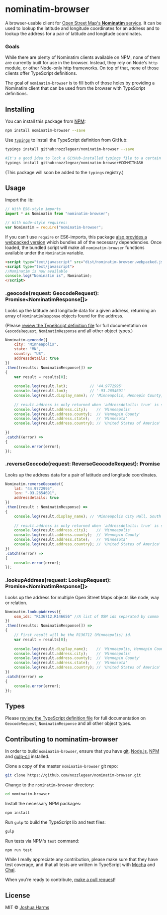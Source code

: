 # nominatim-browser

A browser-usable client for [Open Street Map's **Nominatim** service](http://wiki.openstreetmap.org/wiki/Nominatim). It can be used to lookup the latitude and longitude coordinates for an address and
to lookup the address for a pair of latitude and longitude coordinates.

### Goals

While there are plenty of Nominatim clients available on NPM, none of them are currently built for use in the browser. Instead, they rely on Node's `http` module, or other Node-only http frameworks. On top of that,
none of those clients offer TypeScript definitions.

The goal of `nominatim-browser` is to fill both of those holes by providing a Nominatim client that can be used from the browser with TypeScript definitions.

## Installing

You can install this package from [NPM](https://npmjs.com/package/nominatim-browser):

```bash
npm install nominatim-browser --save
```

Use [`typings`](https://github.com/typings/typings) to install the TypeScript definition from GitHub:

```bash
typings install github:nozzlegear/nominatim-browser --save

#It's a good idea to lock a GitHub-installed typings file to a certain hash
typings install github:nozzlegear/nominatim-browser#COMMITHASH
```

(This package will soon be added to the `typings` registry.)

## Usage

Import the lib:

```js
// With ES6-style imports
import * as Nominatim from "nominatim-browser";

// With node-style requires:
var Nominatim = require("nominatim-browser";
```

If you can't use `require` or ES6-imports, this package [also provides a webpacked version](https://github.com/nozzlegear/nominatim-browser/blob/master/dist/nominatim-browser.webpacked.js) which bundles all of the necessary dependencies.
Once loaded, the bundled script will make all `nominatim-browser` functions available under the `Nominatim` variable.

```html
<script type="text/javascript" src="dist/nominatim-browser.webpacked.js" ></script>
<script type="text/javascript">
//Nominatim is now available
console.log("Nominatim is", Nominatim);
</script>
```

### .geocode(request: GeocodeRequest): Promise<NominatimResponse[]>

Looks up the latitude and longitude data for a given address, returning an array of `NominatimResponse` objects found for the address.

(Please [review the TypeScript definition file](https://github.com/nozzlegear/nominatim-browser/blob/master/dist/nominatim-browser.d.ts) for full documentation on `GeocodeRequest`, `NominatimResponse` and all other object types.)

```js
Nominatim.geocode({
    city: "Minneapolis",
    state: "MN",
    country: "US",
    addressdetails: true
})
.then((results: NominatimResponse[]) =>
{
    var result = results[0];
    
    console.log(result.lat);          // '44.9772995'
    console.log(result.lon);          // '-93.2654691'
    console.log(result.display_name); // 'Minneapolis, Hennepin County, Minnesota, United States of America'
    
    // result.address is only returned when 'addressdetails: true' is sent in the geocode request
    console.log(result.address.city);    // 'Minneapolis'
    console.log(result.address.county);  // 'Hennepin County'
    console.log(result.address.state);   // 'Minnesota'
    console.log(result.address.country); // 'United States of America'
    
})
.catch((error) =>
{
    console.error(error);
});
```

### .reverseGeocode(request: ReverseGeocodeRequest): Promise<NominatimResponse>

Looks up the address data for a pair of latitude and longitude coordinates.

```js
Nominatim.reverseGeocode({
    lat: "44.9772995",
    lon: "-93.2654691",
    addressdetails: true
})
.then((result : NominatimResponse) =>
{
    console.log(result.display_name); // 'Minneapolis City Hall, South 4th Street, St Anthony West, Phillips, Minneapolis, Hennepin County, Minnesota, 55415, United States of America'
    
    // result.address is only returned when 'addressdetails: true' is sent in the request
    console.log(result.address.city);    // 'Minneapolis'
    console.log(result.address.county);  // 'Hennepin County'
    console.log(result.address.state);   // 'Minnesota'
    console.log(result.address.country); // 'United States of America'
})
.catch((error) =>
{
    console.error(error); 
});
```

### .lookupAddress(request: LookupRequest): Promise<NominatimResponse[]>

Looks up the address for multiple Open Street Maps objects like node, way or relation.

```js
Nominatim.lookupAddress({
    osm_ids: "R136712,R146656" //A list of OSM ids separated by comma
})
.then((results: NominatimResponse[]) =>
{
    // First result will be the R136712 (Minneapolis) id. 
    var result = results[0];
    
    console.log(result.display_name);    // 'Minneapolis, Hennepin County, Minnesota, United States of America'
    console.log(result.address.city);    // 'Minneapolis'
    console.log(result.address.county);  // 'Hennepin County'
    console.log(result.address.state);   // 'Minnesota'
    console.log(result.address.country); // 'United States of America'
})
.catch((error) =>
{
    console.error(error); 
});
```

## Types

Please [review the TypeScript definition file](https://github.com/nozzlegear/nominatim-browser/blob/master/dist/nominatim-browser.d.ts) for full documentation on `GeocodeRequest`, `NominatimResponse` and all other object types.

## Contributing to nominatim-browser

In order to build `nominatim-browser`, ensure that you have [git](http://git-scm.com/downloads), [Node.js](https://nodejs.org), [NPM](https://npmjs.com) and [gulp-cli](https://npmjs.com/package/gulp-cli) installed.

Clone a copy of the master `nominatim-browser` git repo:

```bash
git clone https://github.com/nozzlegear/nominatim-browser.git
```

Change to the `nominatim-browser` directory:

```bash
cd nominatim-browser
```

Install the necessary NPM packages:

```bash
npm install
```

Run `gulp` to build the TypeScript lib and test files:

```bash
gulp
```

Run tests via NPM's `test` command:

```bash
npm run test
```

While I really appreciate any contribution, please make sure that they have test coverage, and that all tests are written in TypeScript with [Mocha](http://mochajs.org/) and [Chai](http://chaijs.com/).

When you're ready to contribute, [make a pull request](https://github.com/nozzlegear/nominatim-browser/pull/new/master)!

## License

MIT © [Joshua Harms](https://nozzlegear.com)
